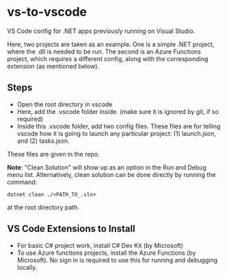 # vs-to-vscode
VS Code config for .NET apps previously running on Visual Studio.

Here, two projects are taken as an example. One is a simple .NET project, where the .dll is needed to be run. The second is an Azure Functions project, which requires a different config, along with the corresponding extension (as mentioned below).

## Steps

- Open the root directory in vscode
- Here, add the .vscode folder inside. (make sure it is ignored by git, if so required)
- Inside this .vscode folder, add two config files. These files are for telling vscode how it is going to launch any particular project: (1) launch.json, and (2) tasks.json.

These files are given in the repo.

**Note**: "Clean Solution" will show up as an option in the Run and Debug menu list.
Alternatively, clean solution can be done directly by running the command:

```
dotnet clean ./<PATH_TO_.sln>
```

at the root directory path.

## VS Code Extensions to Install

- For basic C# project work, install C# Dev Kit (by Microsoft)
- To use Azure functions projects, install the Azure Functions (by Microsoft). No sign in is required to use this for running and debugging locally.

